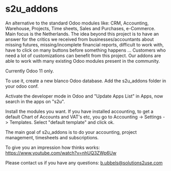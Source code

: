 # s2u_addons
An alternative to the standard Odoo modules like: CRM, Accounting, Warehouse, Projects, Time sheets, Sales and Purchases, e-Commerce. Main focus is the Netherlands. The idea beyond this project is to have an answer for the critics we received from businesses/accountants about missing futures, missing/incomplete financial reports, difficult to work with, have to click on many buttons before something happens ... Customers who need a lot of customizations can benefit from this project. Our addons are able to work with many existing Odoo modules present in the community.

Currently Odoo 11 only.

To use it, create a new blanco Odoo database. Add the s2u_addons folder in your odoo conf.

Activate the developer mode in Odoo and "Update Apps List" in Apps, now search in the apps on "s2u".

Install the modules you want. If you have installed accounting, to get a default Chart of Accounts and VAT's etc, you go to Accounting -> Settings -> Templates. Select "default template" and click ok.

The main goal of s2u_addons is to do your accounting, project management, timesheets and subscriptions.

To give you an impression how thinks works:
https://www.youtube.com/watch?v=nhUQ3ZWp6Uw

Please contact us if you have any questions:
b.ubbels@solutions2use.com
